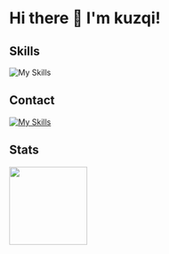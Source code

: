 # Hi there 👋 I'm kuzqi!

## Skills
![My Skills](https://skillicons.dev/icons?i=java,cs,mysql,eclipse,vscode,unity,rider)

## Contact
[![My Skills](https://skillicons.dev/icons?i=discord)](https://discord.gg/NJzk4x2TWp)

## Stats
<img height="140em" src="https://github-readme-stats.vercel.app/api/top-langs/?username=kuzqi&layout=compact&langs_count=5"/>
